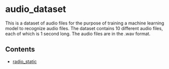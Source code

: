 # audio_dataset
This is a dataset of audio files for the purpose of training a machine learning model to recognize audio files. The dataset contains 10 different audio files, each of which is 1 second long. The audio files are in the .wav format.

## Contents
 - [radio_static](https://github.com/awesomelewis2007/audio_dataset/tree/master/audio/radio_static)